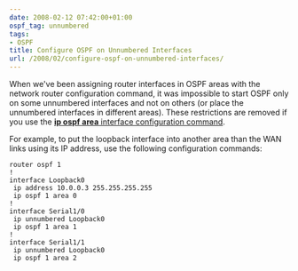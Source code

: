 ```yaml
---
date: 2008-02-12 07:42:00+01:00
ospf_tag: unnumbered
tags:
- OSPF
title: Configure OSPF on Unnumbered Interfaces
url: /2008/02/configure-ospf-on-unnumbered-interfaces/
---
```

When we've been assigning router interfaces in OSPF areas with the network router configuration command, it was impossible to start OSPF only on some unnumbered interfaces and not on others (or place the unnumbered interfaces in different areas). These restrictions are removed if you use the [**ip ospf area** interface configuration command](/2007/07/network-statements-are-no-longer-needed/).
<!--more-->
For example, to put the loopback interface into another area than the WAN links using its IP address, use the following configuration commands:

``` code
router ospf 1
!
interface Loopback0
 ip address 10.0.0.3 255.255.255.255
 ip ospf 1 area 0
!
interface Serial1/0
 ip unnumbered Loopback0
 ip ospf 1 area 1
!
interface Serial1/1
 ip unnumbered Loopback0
 ip ospf 1 area 2
```
